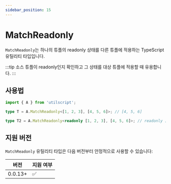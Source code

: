 ```yaml
---
sidebar_position: 15
---
```


# MatchReadonly

`MatchReadonly`는 하나의 튜플의 readonly 상태를 다른 튜플에 적용하는 TypeScript 유틸리티 타입입니다.

:::tip
소스 튜플이 readonly인지 확인하고 그 상태를 대상 튜플에 적용할 때 유용합니다.
:::

## 사용법

```ts
import { A } from 'utilscript';

type T = A.MatchReadonly<[1, 2, 3], [4, 5, 6]>; // [4, 5, 6]

type T2 = A.MatchReadonly<readonly [1, 2, 3], [4, 5, 6]>; // readonly [4, 5, 6]
```

## 지원 버전

`MatchReadonly` 유틸리티 타입은 다음 버전부터 안정적으로 사용할 수 있습니다:

| 버전    | 지원 여부 |
| ------- | --------- |
| 0.0.13+ | ✅        |

